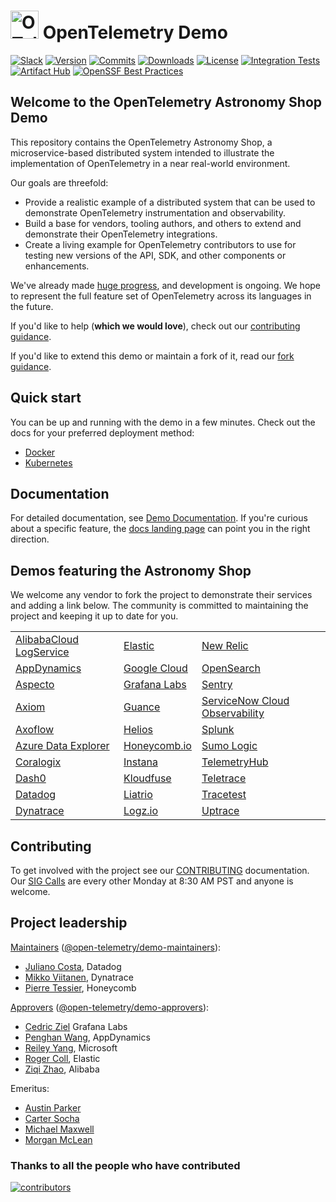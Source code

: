  <!-- markdownlint-disable-next-line -->
# <img src="https://opentelemetry.io/img/logos/opentelemetry-logo-nav.png" alt="OTel logo" width="45"> OpenTelemetry Demo

[![Slack](https://img.shields.io/badge/slack-@cncf/otel/demo-brightgreen.svg?logo=slack)](https://cloud-native.slack.com/archives/C03B4CWV4DA)
[![Version](https://img.shields.io/github/v/release/open-telemetry/opentelemetry-demo?color=blueviolet)](https://github.com/open-telemetry/opentelemetry-demo/releases)
[![Commits](https://img.shields.io/github/commits-since/open-telemetry/opentelemetry-demo/latest?color=ff69b4&include_prereleases)](https://github.com/open-telemetry/opentelemetry-demo/graphs/commit-activity)
[![Downloads](https://img.shields.io/docker/pulls/otel/demo)](https://hub.docker.com/r/otel/demo)
[![License](https://img.shields.io/badge/License-Apache_2.0-blue.svg?color=red)](https://github.com/open-telemetry/opentelemetry-demo/blob/main/LICENSE)
[![Integration Tests](https://github.com/open-telemetry/opentelemetry-demo/actions/workflows/run-integration-tests.yml/badge.svg)](https://github.com/open-telemetry/opentelemetry-demo/actions/workflows/run-integration-tests.yml)
[![Artifact Hub](https://img.shields.io/endpoint?url=https://artifacthub.io/badge/repository/opentelemetry-demo)](https://artifacthub.io/packages/helm/opentelemetry-helm/opentelemetry-demo)
[![OpenSSF Best Practices](https://www.bestpractices.dev/projects/9247/badge)](https://www.bestpractices.dev/en/projects/9247)

## Welcome to the OpenTelemetry Astronomy Shop Demo

This repository contains the OpenTelemetry Astronomy Shop, a microservice-based
distributed system intended to illustrate the implementation of OpenTelemetry in
a near real-world environment.

Our goals are threefold:

- Provide a realistic example of a distributed system that can be used to
  demonstrate OpenTelemetry instrumentation and observability.
- Build a base for vendors, tooling authors, and others to extend and
  demonstrate their OpenTelemetry integrations.
- Create a living example for OpenTelemetry contributors to use for testing new
  versions of the API, SDK, and other components or enhancements.

We've already made [huge
progress](https://github.com/open-telemetry/opentelemetry-demo/blob/main/CHANGELOG.md),
and development is ongoing. We hope to represent the full feature set of
OpenTelemetry across its languages in the future.

If you'd like to help (**which we would love**), check out our [contributing
guidance](./CONTRIBUTING.md).

If you'd like to extend this demo or maintain a fork of it, read our
[fork guidance](https://opentelemetry.io/docs/demo/forking/).

## Quick start

You can be up and running with the demo in a few minutes. Check out the docs for
your preferred deployment method:

- [Docker](https://opentelemetry.io/docs/demo/docker_deployment/)
- [Kubernetes](https://opentelemetry.io/docs/demo/kubernetes_deployment/)

## Documentation

For detailed documentation, see [Demo Documentation][docs]. If you're curious
about a specific feature, the [docs landing page][docs] can point you in the
right direction.

## Demos featuring the Astronomy Shop

We welcome any vendor to fork the project to demonstrate their services and
adding a link below. The community is committed to maintaining the project and
keeping it up to date for you.

|                                         |                             |                                                                |
|-----------------------------------------|-----------------------------|----------------------------------------------------------------|
| [AlibabaCloud LogService][AlibabaCloud] | [Elastic][Elastic]          | [New Relic][NewRelic]                                          |
| [AppDynamics][AppDynamics]              | [Google Cloud][GoogleCloud] | [OpenSearch][OpenSearch]                                       |
| [Aspecto][Aspecto]                      | [Grafana Labs][GrafanaLabs] | [Sentry][Sentry]                                               |
| [Axiom][Axiom]                          | [Guance][Guance]            | [ServiceNow Cloud Observability][ServiceNowCloudObservability] |
| [Axoflow][Axoflow]                      | [Helios][Helios]            | [Splunk][Splunk]                                               |
| [Azure Data Explorer][Azure]            | [Honeycomb.io][Honeycombio] | [Sumo Logic][SumoLogic]                                        |
| [Coralogix][Coralogix]                  | [Instana][Instana]          | [TelemetryHub][TelemetryHub]                                   |
| [Dash0][Dash0]                          | [Kloudfuse][Kloudfuse]      | [Teletrace][Teletrace]                                         |
| [Datadog][Datadog]                      | [Liatrio][Liatrio]          | [Tracetest][Tracetest]                                         |
| [Dynatrace][Dynatrace]                  | [Logz.io][Logzio]           | [Uptrace][Uptrace]                                             |

## Contributing

To get involved with the project see our [CONTRIBUTING](CONTRIBUTING.md)
documentation. Our [SIG Calls](CONTRIBUTING.md#join-a-sig-call) are every other
Monday at 8:30 AM PST and anyone is welcome.

## Project leadership

[Maintainers](https://github.com/open-telemetry/community/blob/main/guides/contributor/membership.md#maintainer)
([@open-telemetry/demo-maintainers](https://github.com/orgs/open-telemetry/teams/demo-maintainers)):

- [Juliano Costa](https://github.com/julianocosta89), Datadog
- [Mikko Viitanen](https://github.com/mviitane), Dynatrace
- [Pierre Tessier](https://github.com/puckpuck), Honeycomb

[Approvers](https://github.com/open-telemetry/community/blob/main/guides/contributor/membership.md#approver)
([@open-telemetry/demo-approvers](https://github.com/orgs/open-telemetry/teams/demo-approvers)):

- [Cedric Ziel](https://github.com/cedricziel) Grafana Labs
- [Penghan Wang](https://github.com/wph95), AppDynamics
- [Reiley Yang](https://github.com/reyang), Microsoft
- [Roger Coll](https://github.com/rogercoll), Elastic
- [Ziqi Zhao](https://github.com/fatsheep9146), Alibaba

Emeritus:

- [Austin Parker](https://github.com/austinlparker)
- [Carter Socha](https://github.com/cartersocha)
- [Michael Maxwell](https://github.com/mic-max)
- [Morgan McLean](https://github.com/mtwo)

### Thanks to all the people who have contributed

[![contributors](https://contributors-img.web.app/image?repo=open-telemetry/opentelemetry-demo)](https://github.com/open-telemetry/opentelemetry-demo/graphs/contributors)

[docs]: https://opentelemetry.io/docs/demo/

<!-- Links for Demos featuring the Astronomy Shop section -->

[AlibabaCloud]: https://github.com/aliyun-sls/opentelemetry-demo
[AppDynamics]: https://www.appdynamics.com/blog/cloud/how-to-observe-opentelemetry-demo-app-in-appdynamics-cloud/
[Aspecto]: https://github.com/aspecto-io/opentelemetry-demo
[Axiom]: https://play.axiom.co/axiom-play-qf1k/dashboards/otel.traces.otel-demo-traces
[Axoflow]: https://axoflow.com/opentelemetry-support-in-more-detail-in-axosyslog-and-syslog-ng/
[Azure]: https://github.com/Azure/Azure-kusto-opentelemetry-demo
[Coralogix]: https://coralogix.com/blog/configure-otel-demo-send-telemetry-data-coralogix
[Dash0]: https://github.com/dash0hq/opentelemetry-demo
[Datadog]: https://docs.datadoghq.com/opentelemetry/guide/otel_demo_to_datadog
[Dynatrace]: https://www.dynatrace.com/news/blog/opentelemetry-demo-application-with-dynatrace/
[Elastic]: https://github.com/elastic/opentelemetry-demo
[GoogleCloud]: https://github.com/GoogleCloudPlatform/opentelemetry-demo
[GrafanaLabs]: https://github.com/grafana/opentelemetry-demo
[Guance]: https://github.com/GuanceCloud/opentelemetry-demo
[Helios]: https://otelsandbox.gethelios.dev
[Honeycombio]: https://github.com/honeycombio/opentelemetry-demo
[Instana]: https://github.com/instana/opentelemetry-demo
[Kloudfuse]: https://github.com/kloudfuse/opentelemetry-demo
[Liatrio]: https://github.com/liatrio/opentelemetry-demo
[Logzio]: https://logz.io/learn/how-to-run-opentelemetry-demo-with-logz-io/
[NewRelic]: https://github.com/newrelic/opentelemetry-demo
[OpenSearch]: https://github.com/opensearch-project/opentelemetry-demo
[Sentry]: https://github.com/getsentry/opentelemetry-demo
[ServiceNowCloudObservability]: https://docs.lightstep.com/otel/quick-start-operator#send-data-from-the-opentelemetry-demo
[Splunk]: https://github.com/signalfx/opentelemetry-demo
[SumoLogic]: https://www.sumologic.com/blog/common-opentelemetry-demo-application/
[TelemetryHub]: https://github.com/TelemetryHub/opentelemetry-demo/tree/telemetryhub-backend
[Teletrace]: https://github.com/teletrace/opentelemetry-demo
[Tracetest]: https://github.com/kubeshop/opentelemetry-demo
[Uptrace]: https://github.com/uptrace/uptrace/tree/master/example/opentelemetry-demo
